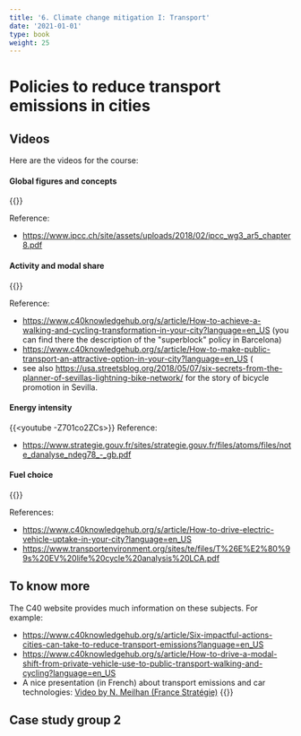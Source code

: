 ```yaml
---
title: '6. Climate change mitigation I: Transport'
date: '2021-01-01'
type: book
weight: 25
---
```

# Policies to reduce transport emissions in cities

<!--more-->

## Videos

Here are the videos for the course:

#### Global figures and concepts
{{<youtube GpRv3fbX1dE>}}

Reference:
- https://www.ipcc.ch/site/assets/uploads/2018/02/ipcc_wg3_ar5_chapter8.pdf
#### Activity and modal share
{{<youtube WAjoxDCGxv0>}}

Reference: 
- https://www.c40knowledgehub.org/s/article/How-to-achieve-a-walking-and-cycling-transformation-in-your-city?language=en_US (you can find there the description of the "superblock" policy in Barcelona)
- https://www.c40knowledgehub.org/s/article/How-to-make-public-transport-an-attractive-option-in-your-city?language=en_US (
- see also https://usa.streetsblog.org/2018/05/07/six-secrets-from-the-planner-of-sevillas-lightning-bike-network/ for the story of bicycle promotion in Sevilla.
#### Energy intensity
{{<youtube -Z701co2ZCs>}}
Reference: 
- https://www.strategie.gouv.fr/sites/strategie.gouv.fr/files/atoms/files/note_danalyse_ndeg78_-_gb.pdf
#### Fuel choice
{{<youtube lvbzoIEjeb0>}}

References:
- https://www.c40knowledgehub.org/s/article/How-to-drive-electric-vehicle-uptake-in-your-city?language=en_US
- https://www.transportenvironment.org/sites/te/files/T%26E%E2%80%99s%20EV%20life%20cycle%20analysis%20LCA.pdf

 
## To know more
The C40 website provides much information on these subjects. For example:
- https://www.c40knowledgehub.org/s/article/Six-impactful-actions-cities-can-take-to-reduce-transport-emissions?language=en_US
- https://www.c40knowledgehub.org/s/article/How-to-drive-a-modal-shift-from-private-vehicle-use-to-public-transport-walking-and-cycling?language=en_US
- A nice presentation (in French) about transport emissions and car technologies:
[Video by N. Meilhan (France Stratégie)](https://youtu.be/MV_tWp3RIY4)
{{<youtube MV_tWp3RIY4>}}

## Case study group 2
